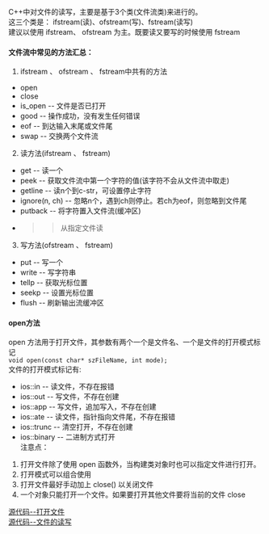 C++中对文件的读写，主要是基于3个类(文件流类)来进行的。              
这三个类是： ifstream(读)、ofstream(写)、fstream(读写)             
建议以使用 ifstream、 ofstream 为主。既要读又要写的时候使用 fstream               
#### 文件流中常见的方法汇总：           
1. ifstream 、 ofstream 、 fstream中共有的方法             
-  open                
-  close           
-  is_open  --  文件是否已打开         
-  good    --    操作成功，没有发生任何错误        
-  eof      --     到达输入末尾或文件尾         
-  swap    --    交换两个文件流           
2. 读方法(ifstream 、 fstream)          
-  get    --    读一个             
-  peek  --    获取文件流中第一个字符的值(该字符不会从文件流中取走)           
-  getline   --   读n个到c-str，可设置停止字符         
-  ignore(n, ch)   --    忽略n个，遇到ch则停止。若ch为eof，则忽略到文件尾         
-  putback    --    将字符置入文件流(缓冲区)         
-  >>    从指定文件读            
3. 写方法(ofstream 、 fstream)           
-  put    --    写一个            
-  write   --    写字符串           
-  tellp    --    获取光标位置           
-  seekp  --   设置光标位置             
-  flush    --   刷新输出流缓冲区             

#### open方法             
open 方法用于打开文件，其参数有两个一个是文件名、一个是文件的打开模式标记              
`void open(const char* szFileName, int mode);`              
文件的打开模式标记有:               
-  ios::in               --        读文件，不存在报错             
- ios::out             --        写文件，不存在创建            
- ios::app            --        写文件，追加写入，不存在创建             
- ios::ate             --        读文件，指针指向文件尾，不存在报错             
- ios::trunc          --        清空打开，不存在创建            
- ios::binary        --        二进制方式打开              
注意点：                   
1.  打开文件除了使用 open 函数外，当构建类对象时也可以指定文件进行打开。                 
2. 打开模式可以组合使用                 
3. 打开文件最好手动加上 close() 以关闭文件    
4. 一个对象只能打开一个文件。如果要打开其他文件要将当前的文件 close         
          


[源代码--打开文件](../Source/FileIO/01-%E6%89%93%E5%BC%80%E6%96%87%E4%BB%B6.cpp)            
[源代码--文件的读写](../Source/FileIO/02-%E6%96%87%E4%BB%B6%E8%AF%BB%E5%86%99.cpp)            